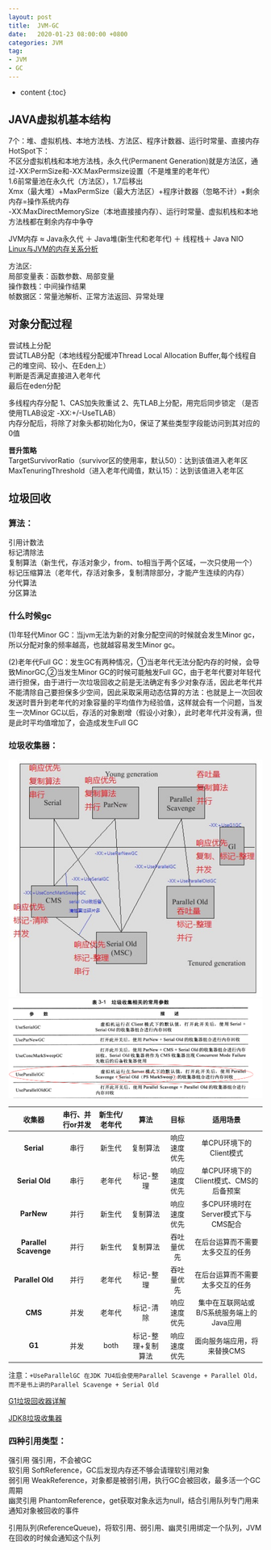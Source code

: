 ```yaml
---
layout: post
title:  JVM-GC
date:   2020-01-23 08:00:00 +0800
categories: JVM
tag:
- JVM
- GC
---
```


* content
{:toc}

## JAVA虚拟机基本结构   
7个：堆、虚拟机栈、本地方法栈、方法区、程序计数器、运行时常量、直接内存   
HotSpot下：   
不区分虚拟机栈和本地方法栈，永久代(Permanent Generation)就是方法区，通过-XX:PermSize和-XX:MaxPermsize设置（不是堆里的老年代）   
1.6前常量池在永久代（方法区），1.7后移出   
Xmx（最大堆）+MaxPermSize（最大方法区）+程序计数器（忽略不计）+剩余内存=操作系统内存   
-XX:MaxDirectMemorySize（本地直接接内存）、运行时常量、虚拟机栈和本地方法栈都在剩余内存中争夺   

JVM内存 ≈ Java永久代 ＋ Java堆(新生代和老年代) ＋ 线程栈＋ Java NIO
[Linux与JVM的内存关系分析](https://blog.csdn.net/chenleixing/article/details/46706023)

方法区:   
局部变量表：函数参数、局部变量  
操作数栈：中间操作结果  
帧数据区：常量池解析、正常方法返回、异常处理  

## 对象分配过程   
尝试栈上分配  
尝试TLAB分配（本地线程分配缓冲Thread Local Allocation Buffer,每个线程自己的堆空间、较小、在Eden上）  
判断是否满足直接进入老年代  
最后在eden分配  

多线程内存分配 1、CAS加失败重试 2、先TLAB上分配，用完后同步锁定 （是否使用TLAB设定 -XX:+/-UseTLAB）   
内存分配后，将除了对象头都初始化为0，保证了某些类型字段能访问到其对应的0值
 
**晋升策略**   
TargetSurvivorRatio（survivor区的使用率，默认50）：达到该值进入老年区   
MaxTenuringThreshold（进入老年代阈值，默认15）：达到该值进入老年区   

## 垃圾回收
### 算法：   
引用计数法  
标记清除法  
复制算法（新生代，存活对象少，from、to相当于两个区域，一次只使用一个）  
标记压缩算法（老年代，存活对象多，复制清除部分，才能产生连续的内存）  
分代算法  
分区算法  


### 什么时候gc

(1)年轻代Minor GC：当jvm无法为新的对象分配空间的时候就会发生Minor gc，所以分配对象的频率越高，也就越容易发生Minor gc。

(2)老年代Full GC：发生GC有两种情况，①当老年代无法分配内存的时候，会导致MinorGC,②当发生Minor GC的时候可能触发Full GC，由于老年代要对年轻代进行担保，由于进行一次垃圾回收之前是无法确定有多少对象存活，因此老年代并不能清除自己要担保多少空间，因此采取采用动态估算的方法：也就是上一次回收发送时晋升到老年代的对象容量的平均值作为经验值，这样就会有一个问题，当发生一次Minor GC以后，存活的对象剧增（假设小对象），此时老年代并没有满，但是此时平均值增加了，会造成发生Full GC


### 垃圾收集器：    
![](/styles/images/java/GC.jpg)
![](/styles/images/java/gc-collector.png)

|收集器|串行、并行or并发|新生代/老年代|算法|目标|适用场景|
:----:|:----:|:---:|:----:|:----:|:----:
|**Serial**|串行|新生代|复制算法|响应速度优先|单CPU环境下的Client模式|
|**Serial Old**|串行|老年代|标记-整理|响应速度优先|单CPU环境下的Client模式、CMS的后备预案|
|**ParNew**|并行|新生代|复制算法|响应速度优先|多CPU环境时在Server模式下与CMS配合|
|**Parallel Scavenge**|并行|新生代|复制算法|吞吐量优先|在后台运算而不需要太多交互的任务|
|**Parallel Old**|并行|老年代|标记-整理|吞吐量优先|在后台运算而不需要太多交互的任务|
|**CMS**|并发|老年代|标记-清除|响应速度优先|集中在互联网站或B/S系统服务端上的Java应用|
|**G1**|并发|both|标记-整理+复制算法|响应速度优先|面向服务端应用，将来替换CMS|

注意：``+UseParallelGC 在JDK 7U4后会使用Parallel Scavenge + Parallel Old，而不是书上讲的Parallel Scavenge + Serial Old``

[G1垃圾回收器详解]( https://www.jianshu.com/p/aef0f4765098)

[JDK8垃圾收集器](https://blog.csdn.net/weixin_42987339/article/details/81974739)


### 四种引用类型：    

强引用 强引用，不会被GC   
软引用 SoftReference，GC后发现内存还不够会请理软引用对象   
弱引用 WeakReference，对象都是被弱引用，执行GC会被回收，最多活一个GC周期   
幽灵引用 PhantomReference，get获取对象永远为null，结合引用队列专门用来通知对象被回收的事件   

引用队列(ReferenceQueue)，将软引用、弱引用、幽灵引用绑定一个队列，JVM在回收的时候会通知这个队列   